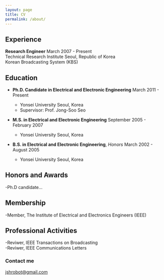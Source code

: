 ```yaml
---
layout: page
title: CV
permalink: /about/
---
```


## Experience

**Research Engineer**              March 2007 - Present             
Technical Research Institute       Seoul, Republic of Korea       
Korean Broadcasting System (KBS)


## Education

- **Ph.D. Candidate in Electrical and Electronic Engineering**   March 2011 - Present    
	- Yonsei University    Seoul, Korea    
	- Supervisor: Prof. Jong-Soo Seo    
	 
- **M.S. in Electrical and Electronic Engineering**     September 2005 - February 2007    
	- Yonsei University   Seoul, Korea     

- **B.S. in Electrical and Electronic Engineering**, *Honors*   March 2002 - August 2005    
	- Yonsei University   Seoul, Korea    


## Honors and Awards

-Ph.D candidate...


## Membership

-Member, The Institute of Electrical and Electronics Engineers (IEEE)


## Professional Activities

-Reviwer, IEEE Transactions on Broadcasting  
-Reviwer, IEEE Communications Letters  


### Contact me

[jshrobot@gmail.com](mailto:jshrobot@gmail.com)
